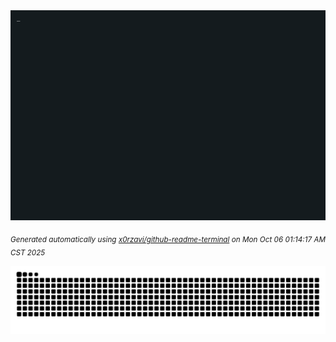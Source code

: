 <div align="justify">
<picture>
    <source media="(prefers-color-scheme: dark)" srcset="./output.gif">
    <source media="(prefers-color-scheme: light)" srcset="./output.gif">
    <img alt="GIFOS" src="output.gif">
</picture>

<sub><i>Generated automatically using [x0rzavi/github-readme-terminal](https://github.com/x0rzavi/github-readme-terminal) on Mon Oct 06 01:14:17 AM CST 2025</i></sub>

<!-- <details>
<summary>More details</summary>

</details> -->

<picture align="center">
  <source media="(prefers-color-scheme: dark)" srcset="https://raw.githubusercontent.com/noidilin/noidilin/output/snake-dark.svg">
  <source media="(prefers-color-scheme: light)" srcset="https://raw.githubusercontent.com/noidilin/noidilin/output/snake.svg">
  <img alt="github contribution grid snake animation" src="https://raw.githubusercontent.com/noidilin/noidilin/output/snake.svg">
</picture>

</div>

<!-- Image deletion URL: NONE -->